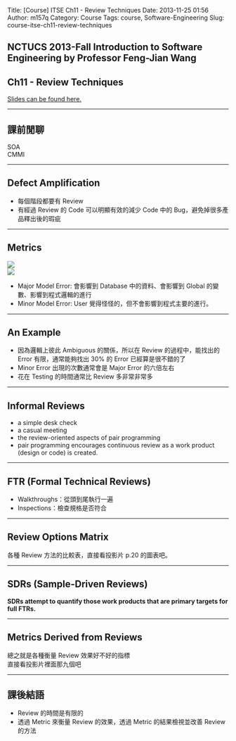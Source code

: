 Title: [Course] ITSE Ch11 - Review Techniques
Date: 2013-11-25 01:56
Author: m157q
Category: Course
Tags: course, Software-Engineering
Slug: course-itse-ch11-review-techniques

## NCTUCS 2013-Fall Introduction to Software Engineering by Professor Feng-Jian Wang  
## Ch11 - Review Techniques  
  
<script async class="speakerdeck-embed" data-id="84a71bb0379e013103f82a12df0d3158" data-ratio="1.33333333333333" src="//speakerdeck.com/assets/embed.js"></script>  
  
[Slides can be found here.](https://speakerdeck.com/m157q/itse-ch11-review-techniques)  
  
<!--more-->  
  
---  
## 課前閒聊  
SOA  
CMMI  
  
---  
## Defect Amplification  
+ 每個階段都要有 Review  
+ 有經過 Review 的 Code 可以明顯有效的減少 Code 中的 Bug，避免掉很多產品釋出後的瑕疵  
  
---  
## Metrics  
![](http://i.imgur.com/38X6s1N.jpg)  
![](http://i.imgur.com/gwkloeS.jpg)  
+ Major Model Error: 會影響到 Database 中的資料、會影響到 Global 的變數、影響到程式邏輯的進行  
+ Minor Model Error: User 覺得怪怪的，但不會影響到程式主要的進行。  
  
---  
## An Example  
+ 因為邏輯上彼此 Ambiguous 的關係，所以在 Review 的過程中，能找出的 Error 有限，通常能夠找出 30% 的 Error 已經算是很不錯的了  
+ Minor Error 出現的次數通常會是 Major Error 的六倍左右  
+ 花在 Testing 的時間通常比 Review 多非常非常多  
  
---  
## Informal Reviews  
+ a simple desk check  
+ a casual meeting  
+ the review-oriented aspects of pair programming  
+ pair programming encourages continuous review as a work product (design or code) is created.  
  
---  
## FTR (Formal Technical Reviews)  
+ Walkthroughs：從頭到尾執行一遍  
+ Inspections：檢查規格是否符合  
  
---  
## Review Options Matrix  
各種 Review 方法的比較表，直接看投影片 p.20 的圖表吧。  
  
---  
## SDRs (Sample-Driven Reviews)  
**SDRs attempt to quantify those work products that are primary targets for full FTRs.**  
  
---  
## Metrics Derived from Reviews  
總之就是各種衡量 Review 效果好不好的指標  
直接看投影片裡面那九個吧  
  
---  
## 課後結語  
+ Review 的時間是有限的  
+ 透過 Metric 來衡量 Review 的效果，透過 Metric 的結果檢視並改善 Review 的方法  